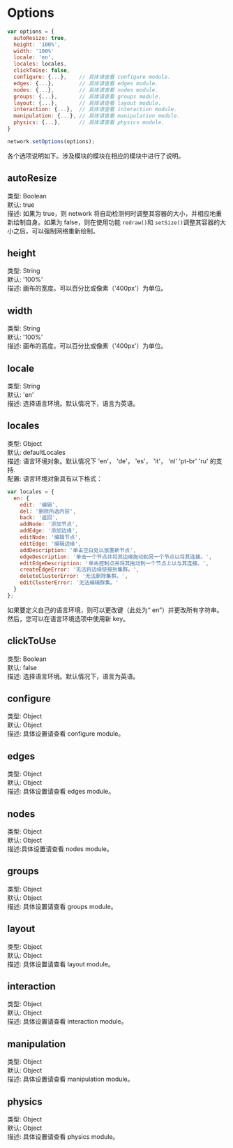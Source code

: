 # Options

```js
var options = {
  autoResize: true,
  height: '100%',
  width: '100%'
  locale: 'en',
  locales: locales,
  clickToUse: false,
  configure: {...},    // 具体请查看 configure module.
  edges: {...},        // 具体请查看 edges module.
  nodes: {...},        // 具体请查看 nodes module.
  groups: {...},       // 具体请查看 groups module.
  layout: {...},       // 具体请查看 layout module.
  interaction: {...},  // 具体请查看 interaction module.
  manipulation: {...}, // 具体请查看 manipulation module.
  physics: {...},      // 具体请查看 physics module.
}

network.setOptions(options);
```

各个选项说明如下。涉及模块的模块在相应的模块中进行了说明。

## autoResize

类型: Boolean  
 默认: true  
 描述: 如果为 true，则 network 将自动检测何时调整其容器的大小，并相应地重新绘制自身。如果为 false，则在使用功能 `redraw()`和 `setSize()`调整其容器的大小之后，可以强制网络重新绘制。

## height

类型: String  
 默认: '100%'  
 描述: 画布的宽度。可以百分比或像素（'400px'）为单位。

## width

类型: String  
 默认: '100%'  
 描述: 画布的高度。可以百分比或像素（'400px'）为单位。

## locale

类型: String  
 默认: 'en'  
 描述: 选择语言环境。默认情况下，语言为英语。

## locales

类型: Object  
 默认: defaultLocales  
 描述: 语言环境对象。默认情况下 'en'， 'de'， 'es'， 'it'， 'nl' 'pt-br' 'ru' 的支持.  
配置:
语言环境对象具有以下格式：

```js
var locales = {
  en: {
    edit: '编辑',
    del: '删除所选内容',
    back: '返回',
    addNode: '添加节点',
    addEdge: '添加边缘',
    editNode: '编辑节点',
    editEdge: '编辑边缘',
    addDescription: '单击空白处以放置新节点',
    edgeDescription: '单击一个节点并将其边缘拖动到另一个节点以将其连接。',
    editEdgeDescription: '单击控制点并将其拖动到一个节点上以与其连接。',
    createEdgeError: '无法将边缘链接到集群。',
    deleteClusterError: '无法删除集群。',
    editClusterError: '无法编辑群集。'
  }
};
```
如果要定义自己的语言环境，则可以更改键（此处为“ en”）并更改所有字符串。然后，您可以在语言环境选项中使用新 key。

## clickToUse

类型: Boolean  
 默认: false  
描述: 选择语言环境。默认情况下，语言为英语。

## configure

类型: Object  
 默认: Object  
描述: 具体设置请查看 configure module。

## edges

类型: Object  
 默认: Object   
 描述: 具体设置请查看 edges module。

## nodes

类型: Object  
 默认: Object  
 描述:具体设置请查看 nodes module。

## groups

类型: Object  
 默认: Object  
 描述: 具体设置请查看 groups module。

## layout

类型: Object  
 默认: Object  
描述: 具体设置请查看 layout module。

## interaction

类型: Object  
 默认: Object  
 描述: 具体设置请查看 interaction module。

## manipulation

类型: Object  
 默认: Object  
 描述: 具体设置请查看 manipulation module。

## physics

类型: Object  
 默认: Object  
 描述: 具体设置请查看 physics module。

